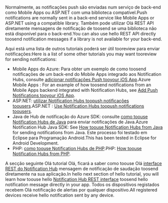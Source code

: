 

<span data-ttu-id="46938-101">Normalmente, as notificações push são enviadas num serviço de back-end como Mobile Apps ou ASP.NET com uma biblioteca compatível.</span><span class="sxs-lookup"><span data-stu-id="46938-101">Push notifications are normally sent in a back-end service like Mobile Apps or ASP.NET using a compatible library.</span></span> <span data-ttu-id="46938-102">Também pode utilizar Olá REST API diretamente mensagens de notificação de toosend se uma biblioteca não está disponível para o back-end.</span><span class="sxs-lookup"><span data-stu-id="46938-102">You can also use hello REST API directly toosend notification messages if a library is not available for your back-end.</span></span> 

<span data-ttu-id="46938-103">Aqui está uma lista de outros tutoriais poderá ser útil tooreview para enviar notificações:</span><span class="sxs-lookup"><span data-stu-id="46938-103">Here is a list of some other tutorials you may want tooreview for sending notifications:</span></span>

* <span data-ttu-id="46938-104">Mobile Apps do Azure: Para obter um exemplo de como toosend notificações de um back-end do Mobile Apps integrado aos Notification Hubs, consulte [adicionar notificações Push tooyour iOS App](../articles/app-service-mobile/app-service-mobile-ios-get-started-push.md).</span><span class="sxs-lookup"><span data-stu-id="46938-104">Azure Mobile Apps : For an example of how toosend notifications from an Mobile Apps backend integrated with Notification Hubs, see [Add Push Notifications tooyour iOS App](../articles/app-service-mobile/app-service-mobile-ios-get-started-push.md).</span></span>  
* <span data-ttu-id="46938-105">ASP.NET: [utilizar Notification Hubs toopush notificações toousers](../articles/notification-hubs/notification-hubs-aspnet-backend-ios-apple-apns-notification.md).</span><span class="sxs-lookup"><span data-stu-id="46938-105">ASP.NET : [Use Notification Hubs toopush notifications toousers](../articles/notification-hubs/notification-hubs-aspnet-backend-ios-apple-apns-notification.md).</span></span>
* <span data-ttu-id="46938-106">Java de Hub de notificação do Azure SDK: consulte [como toouse Notification Hubs de Java](../articles/notification-hubs/notification-hubs-java-push-notification-tutorial.md) para enviar notificações de Java.</span><span class="sxs-lookup"><span data-stu-id="46938-106">Azure Notification Hub Java SDK: See [How toouse Notification Hubs from Java](../articles/notification-hubs/notification-hubs-java-push-notification-tutorial.md) for sending notifications from Java.</span></span> <span data-ttu-id="46938-107">Este processo foi testado em Eclipse para Programação Android.</span><span class="sxs-lookup"><span data-stu-id="46938-107">This has been tested in Eclipse for Android Development.</span></span>
* <span data-ttu-id="46938-108">PHP: [como toouse Notification Hubs de PHP](../articles/notification-hubs/notification-hubs-php-push-notification-tutorial.md).</span><span class="sxs-lookup"><span data-stu-id="46938-108">PHP: [How toouse Notification Hubs from PHP](../articles/notification-hubs/notification-hubs-php-push-notification-tutorial.md).</span></span>

<span data-ttu-id="46938-109">A secção seguinte Olá tutorial Olá, ficará a saber como toouse Olá [interface REST do Notification Hub](http://msdn.microsoft.com/library/windowsazure/dn223264.aspx) mensagem de notificação de saudação toosend diretamente na sua aplicação.</span><span class="sxs-lookup"><span data-stu-id="46938-109">In hello next section of hello tutorial, you will learn how toouse hello [Notification Hub REST interface](http://msdn.microsoft.com/library/windowsazure/dn223264.aspx) toosend hello notification message directly in your app.</span></span> <span data-ttu-id="46938-110">Todos os dispositivos registados recebem Olá notificação de alertas por qualquer dispositivo.</span><span class="sxs-lookup"><span data-stu-id="46938-110">All registered devices receive hello notification sent by any device.</span></span>  

